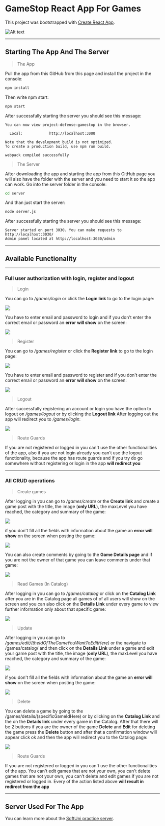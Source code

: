 # GameStop React App For Games

This project was bootstrapped with [Create React App](https://github.com/facebook/create-react-app).

![Alt text](/public/images/gameStopApp.png)

---

## Starting The App And The Server

> The App

Pull the app from this GitHub from this page and install the project in the console:

```bash
npm install
```

Then write npm start:

```bash
npm start
```

After successfully starting the server you should see this message:

```
You can now view project-defense-gamestop in the browser.

  Local:            http://localhost:3000

Note that the development build is not optimized.
To create a production build, use npm run build.

webpack compiled successfully
```

> The Server

After downloading the app and starting the app from this GitHub page you will also have the folder with the server and you need to start it so the app can work. Go into the server folder in the console:

```bash
cd server
```

And than just start the server:

```bash
node server.js
```

After successfully starting the server you should see this message:

```
Server started on port 3030. You can make requests to http://localhost:3030/
Admin panel located at http://localhost:3030/admin
```

---

## Available Functionality

---

### Full user authorization with login, register and logout

> Login

You can go to _/games/login_ or click the **Login link** to go to the login page:

![](https://media.giphy.com/media/v1.Y2lkPTc5MGI3NjExYmEwZDA4ZDdiMWVkMmM4OTBmNDFmOWIxYTQwMDc3NDEyYmY5YzFhYyZjdD1n/cScvjVDVerfP9iWrq6/giphy.gif)

You have to enter email and password to login and if you don't enter the correct email or password an **error will show** on the screen:

![](/public/images/loginError.png)

> Register

You can go to _/games/register_ or click the **Register link** to go to the login page:

![](https://media.giphy.com/media/v1.Y2lkPTc5MGI3NjExZmU0ZTc3MzExMmFjYTNiN2M5MDlkY2I0MTgzMTIyYjQ3OWNhOWZlZSZjdD1n/s6k7BzHKzcu7DKgKRp/giphy.gif)

You have to enter email and password to register and if you don't enter the correct email or password an **error will show** on the screen:

![](/public/images/registerError.png)

> Logout

After successfully registering an account or login you have the option to logout on _/games/logout_ or by clicking the **Logout link** After logging out the app will redirect you to _/games/login_:

![](https://media.giphy.com/media/v1.Y2lkPTc5MGI3NjExOWIxMGEzMjU4NzVmYzNjYWQ0ODEwOGU4OGUwNWE3ZGJhMWJjMjQ5ZSZjdD1n/WDTHkXdD7K0KN9LHu1/giphy.gif)

> Route Guards

If you are not registered or logged in you can't use the other functionalities of the app, also if you are not login already you can't use the logout functionality, because the app has route guards and if you try do go somewhere without registering or login in the app **will redirect you**

---

### All CRUD operations

> Create games

After logging in you can go to _/games/create_ or the **Create link** and create a game post with the title, the image (**only URL**), the maxLevel you have reached, the category and summary of the game:

![](https://media.giphy.com/media/v1.Y2lkPTc5MGI3NjExZGFjNWNlMDliODE2ZjEyZThjZjY5YWU3ZjA4OGVmNGUwNDE1ZTk4OCZjdD1n/6sNfbkV0Qh4VuZq8dW/giphy.gif)

if you don't fill all the fields with information about the game an **error will show** on the screen when posting the game:

![](/public/images/createError.png)

You can also create comments by going to the **Game Details page** and if you are not the owner of that game you can leave comments under that game:

![](https://media.giphy.com/media/UWcS3AhPlF8PUB6CPc/giphy.gif)

> Read Games (In Catalog)

After logging in you can go to _/games/catalog_ or click on the **Catalog Link**
after you are in the Catalog page all games of of all users will show on the screen and you can also click on the **Details Link** under every game to view further information only about that specific game:

![](/public/images/catalog.png)

> Update

After logging in you can go to _/games/edit/(theIdOfTheGameYouWantToEditHere)_ or the navigate to /games/catalog/ and then click on the **Details Link** under a game and edit your game post with the title, the image (**only URL**), the maxLevel you have reached, the category and summary of the game:

![](https://media.giphy.com/media/v1.Y2lkPTc5MGI3NjExMjIwZmM5ZGM5NDlhNjY4NDRhZDMzOTg4YzRjODZmMGJlYzMyZWFlOCZjdD1n/gJ6bqvAr65u1avNCiV/giphy.gif)

if you don't fill all the fields with information about the game an **error will show** on the screen when posting the game:

![](/public/images/editError.png)

> Delete

You can delete a game by going to the /games/details/(specificGameIdHere) or by clicking on the **Catalog Link** and the on the **Details link** under every game in the Catalog. After that there will be 2 buttons if you are the owner of the game **Delete** and **Edit** for deleting the game press the **Delete** button and after that a confirmation window will appear click ok and then the app will redirect you to the Catalog page:

![](https://media.giphy.com/media/v1.Y2lkPTc5MGI3NjExMjgwM2IzNGI1NWQyODBkM2Y1MGQ3YTM5YzhjNmE3Y2ZmZWQzZmYxMiZjdD1n/xQpVzCM32Rw7L9kW2q/giphy.gif)

> Route Guards

If you are not registered or logged in you can't use the other functionalities of the app. You can't edit games that are not your own, you can't delete games that are not your own, you can't delete and edit games if you are not registered or logged in. Every of the action listed above **will result in redirect from the app**

---

## Server Used For The App

You can learn more about the [SoftUni practice server](https://github.com/softuni-practice-server/softuni-practice-server).

